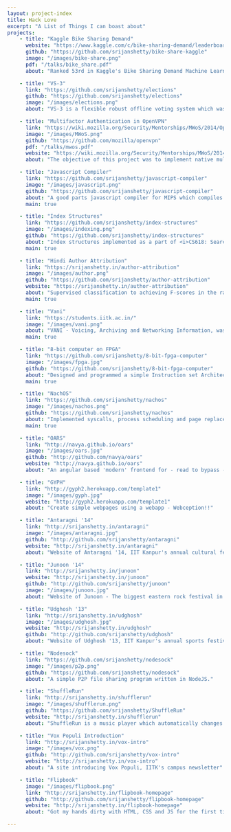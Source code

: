 ```yaml
---
layout: project-index
title: Hack Love
excerpt: "A List of Things I can boast about"
projects:
    - title: "Kaggle Bike Sharing Demand"
      website: "https://www.kaggle.com/c/bike-sharing-demand/leaderboard"
      github: "https://github.com/srijanshetty/bike-share-kaggle"
      image: "/images/bike-share.png"
      pdf: "/talks/bike_share.pdf"
      about: "Ranked 53rd in Kaggle's Bike Sharing Demand Machine Learning Competition"

    - title: "VS-3"
      link: "https://github.com/srijanshetty/elections"
      github: "https://github.com/srijanshetty/elections"
      image: "/images/elections.png"
      about: "VS-3 is a flexible robust offline voting system which was used for Students' Gymkhana General Elections, IIT Kanpur and HEC elections of many hostels of IITK. It's been battle-tested on multiple election scenarios."

    - title: "Multifactor Authentication in OpenVPN"
      link: "https://wiki.mozilla.org/Security/Mentorships/MWoS/2014/OpenVPN_MFA"
      image: "/images/MWoS.png"
      github: "https://github.com/mozilla/openvpn"
      pdf: "/talks/mwos.pdf"
      website: "https://wiki.mozilla.org/Security/Mentorships/MWoS/2014/OpenVPN_MFA"
      about: "The objective of this project was to implement native multifactor authentication in OpenVPN and session resumption support for the same"

    - title: "Javascript Compiler"
      link: "https://github.com/srijanshetty/javascript-compiler"
      image: "/images/javascript.png"
      github: "https://github.com/srijanshetty/javascript-compiler"
      about: "A good parts javascript compiler for MIPS which compiles most ECMAScript 5.1 features (first class functions, lambdas etc) with strict type checking and type annotations."
      main: true

    - title: "Index Structures"
      link: "https://github.com/srijanshetty/index-structures"
      image: "/images/indexing.png"
      github: "https://github.com/srijanshetty/index-structures"
      about: "Index structures implemented as a part of <i>CS618: Searching and Indexing in Databases</i>. Implemented structures include: <b>B+-tree, QuadTree, VP-Tree, R-Tree</b>"
      main: true

    - title: "Hindi Author Attribution"
      link: "https://srijanshetty.in/author-attribution"
      image: "/images/author.png"
      github: "https://github.com/srijanshetty/author-attribution"
      website: "https://srijanshetty.in/author-attribution"
      about: "Supervised classification to achieving F-scores in the range of 90-97% for the following prominent hindi authors: Premchand, Tagore, Dharamvir Bharati, Vibhuti Narayan and Sarat chand."
      main: true

    - title: "Vani"
      link: "https://students.iitk.ac.in/"
      image: "/images/vani.png"
      about: "VANI - Voicing, Archiving and Networking Information, was an initiative to have a common platform for IIT Kanpur for the dissemination of information through wikis, forums and search."
      main: true

    - title: "8-bit computer on FPGA"
      link: "https://github.com/srijanshetty/8-bit-fpga-computer"
      image: "/images/fpga.jpg"
      github: "https://github.com/srijanshetty/8-bit-fpga-computer"
      about: "Designed and programmed a simple Instruction set Architecture (ISA) for a 8-bit General Purpose Computer with a load-store architecture on Xilinx Spartan 3 FPGA using System Verilog. Demonstrated recursion, looping and conditionals on the Computer by using a simple assembly language."
      main: true

    - title: "NachOS"
      link: "https://github.com/srijanshetty/nachos"
      image: "/images/nachos.png"
      github: "https://github.com/srijanshetty/nachos"
      about: "Implemented syscalls, process scheduling and page replacement algorithms in NachOS."
      main: true

    - title: "OARS"
      link: "http://navya.github.io/oars"
      image: "/images/oars.jpg"
      github: "http://github.com/navya/oars"
      website: "http://navya.github.io/oars"
      about: "An angular based 'modern' frontend for - read to bypass - the Institute Course Search, a dinosaur which amazingly has survived the 21st century."

    - title: "GYPH"
      link: "http://gyph2.herokuapp.com/template1"
      image: "/images/gyph.jpg"
      website: "http://gyph2.herokuapp.com/template1"
      about: "Create simple webpages using a webapp - Webception!!"

    - title: "Antaragni '14"
      link: "http://srijanshetty.in/antaragni"
      image: "/images/antaragni.jpg"
      github: "http://github.com/srijanshetty/antaragni"
      website: "http://srijanshetty.in/antaragni"
      about: "Website of Antaragni '14, IIT Kanpur's annual cultural festival"

    - title: "Junoon '14"
      link: "http://srijanshetty.in/junoon"
      website: "http://srijanshetty.in/junoon"
      github: "http://github.com/srijanshetty/junoon"
      image: "/images/junoon.jpg"
      about: "Website of Junoon - The biggest eastern rock festival in northern India"

    - title: "Udghosh '13"
      link: "http://srijanshetty.in/udghosh"
      image: "/images/udghosh.jpg"
      website: "http://srijanshetty.in/udghosh"
      github: "http://github.com/srijanshetty/udghosh"
      about: "Website of Udghosh '13, IIT Kanpur's annual sports festival"

    - title: "Nodesock"
      link: "https://github.com/srijanshetty/nodesock"
      image: "/images/p2p.png"
      github: "https://github.com/srijanshetty/nodesock"
      about: "A simple P2P file sharing program written in NodeJS."

    - title: "ShuffleRun"
      link: "http://srijanshetty.in/shufflerun"
      image: "/images/shufflerun.png"
      github: "https://github.com/srijanshetty/ShuffleRun"
      website: "http://srijanshetty.in/shufflerun"
      about: "ShuffleRun is a music player which automatically changes the music track to match your running speed. Kind of scratched an itch that I had. Demoed it at Yahoo! HackU '13.'"

    - title: "Vox Populi Introduction"
      link: "http://srijanshetty.in/vox-intro"
      image: "/images/vox.png"
      github: "http://github.com/srijanshetty/vox-intro"
      website: "http://srijanshetty.in/vox-intro"
      about: "A site introducing Vox Populi, IITK's campus newsletter"

    - title: "Flipbook"
      image: "/images/flipbook.png"
      link: "http://srijanshetty.in/flipbook-homepage"
      github: "http://github.com/srijanshetty/flipbook-homepage"
      website: "http://srijanshetty.in/flipbook-homepage"
      about: "Got my hands dirty with HTML, CSS and JS for the first time."

---
```


